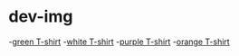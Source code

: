 # dev-img
-[green T-shirt](https://github.com/matthieuSolente/dev-img/blob/main/email-google-style-carousel/green-t-shirt.png)
-[white T-shirt](https://github.com/matthieuSolente/dev-img/blob/main/email-google-style-carousel/white-t-shirt.png)
-[purple T-shirt](https://github.com/matthieuSolente/dev-img/blob/main/email-google-style-carousel/purple-t-shirt.png)
-[orange T-shirt](https://github.com/matthieuSolente/dev-img/blob/main/email-google-style-carousel/orange-t-shirt.png)
